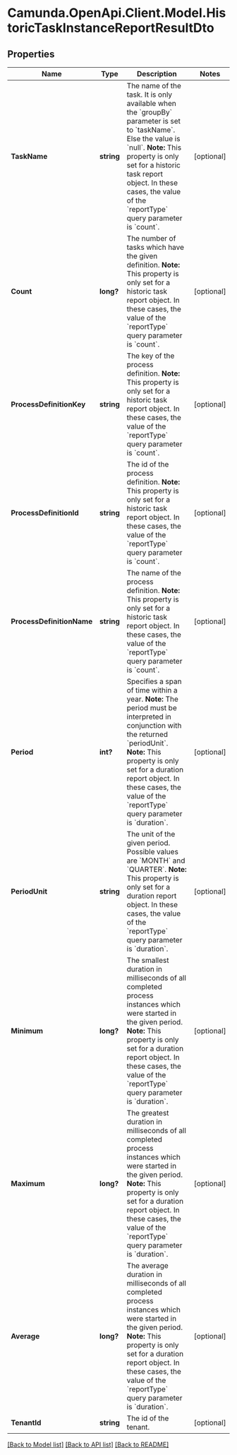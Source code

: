 # Camunda.OpenApi.Client.Model.HistoricTaskInstanceReportResultDto

## Properties

Name | Type | Description | Notes
------------ | ------------- | ------------- | -------------
**TaskName** | **string** | The name of the task. It is only available when the &#x60;groupBy&#x60; parameter is set to &#x60;taskName&#x60;. Else the value is &#x60;null&#x60;.  **Note:** This property is only set for a historic task report object. In these cases, the value of the &#x60;reportType&#x60; query parameter is &#x60;count&#x60;. | [optional] 
**Count** | **long?** | The number of tasks which have the given definition.  **Note:** This property is only set for a historic task report object. In these cases, the value of the &#x60;reportType&#x60; query parameter is &#x60;count&#x60;. | [optional] 
**ProcessDefinitionKey** | **string** | The key of the process definition.  **Note:** This property is only set for a historic task report object. In these cases, the value of the &#x60;reportType&#x60; query parameter is &#x60;count&#x60;. | [optional] 
**ProcessDefinitionId** | **string** | The id of the process definition.  **Note:** This property is only set for a historic task report object. In these cases, the value of the &#x60;reportType&#x60; query parameter is &#x60;count&#x60;. | [optional] 
**ProcessDefinitionName** | **string** | The name of the process definition.  **Note:** This property is only set for a historic task report object. In these cases, the value of the &#x60;reportType&#x60; query parameter is &#x60;count&#x60;. | [optional] 
**Period** | **int?** | Specifies a span of time within a year. **Note:** The period must be interpreted in conjunction with the returned &#x60;periodUnit&#x60;.  **Note:** This property is only set for a duration report object. In these cases, the value of the &#x60;reportType&#x60; query parameter is &#x60;duration&#x60;. | [optional] 
**PeriodUnit** | **string** | The unit of the given period. Possible values are &#x60;MONTH&#x60; and &#x60;QUARTER&#x60;.  **Note:** This property is only set for a duration report object. In these cases, the value of the &#x60;reportType&#x60; query parameter is &#x60;duration&#x60;. | [optional] 
**Minimum** | **long?** | The smallest duration in milliseconds of all completed process instances which were started in the given period.  **Note:** This property is only set for a duration report object. In these cases, the value of the &#x60;reportType&#x60; query parameter is &#x60;duration&#x60;. | [optional] 
**Maximum** | **long?** | The greatest duration in milliseconds of all completed process instances which were started in the given period.  **Note:** This property is only set for a duration report object. In these cases, the value of the &#x60;reportType&#x60; query parameter is &#x60;duration&#x60;. | [optional] 
**Average** | **long?** | The average duration in milliseconds of all completed process instances which were started in the given period.  **Note:** This property is only set for a duration report object. In these cases, the value of the &#x60;reportType&#x60; query parameter is &#x60;duration&#x60;. | [optional] 
**TenantId** | **string** | The id of the tenant. | [optional] 

[[Back to Model list]](../README.md#documentation-for-models) [[Back to API list]](../README.md#documentation-for-api-endpoints) [[Back to README]](../README.md)

